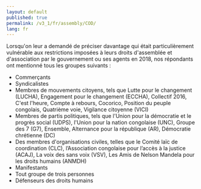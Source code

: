 ```yaml
---
layout: default
published: true
permalink: /v3_1/fr/assembly/COD/
lang: fr
---
```


Lorsqu'on leur a demandé de préciser davantage qui était particulièrement vulnérable aux restrictions imposées à leurs droits d'assemblée et d'association par le gouvernement ou ses agents en 2018, nos répondants ont mentionné tous les groupes suivants :
-	Commerçants
-	Syndicalistes
-	Membres de mouvements citoyens, tels que Lutte pour le changement (LUCHA), Engagement pour le changement (ECCHA), Collectif 2016, C'est l'heure, Compte à rebours, Cocorico, Position du peuple congolais, Quatrième voie, Vigilance citoyenne (VICI)
-	Membres de partis politiques, tels que l'Union pour la démocratie et le progrès social (UDPS), l'Union pour la nation congolaise (UNC), Groupe des 7 (G7), Ensemble, Alternance pour la république (AR), Démocratie chrétienne (DC)
-	Des membres d'organisations civiles, telles que le Comité laïc de coordination (CLC), l’Association congolaise pour l’accès à la justice (ACAJ), La voix des sans voix (VSV), Les Amis de Nelson Mandela pour les droits humains (ANMDH)
-	Manifestants
-	Tout groupe de trois personnes
-	Défenseurs des droits humains
